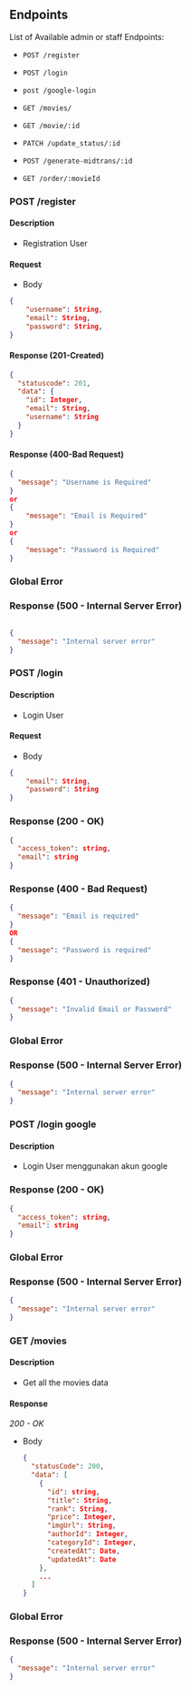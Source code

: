 ## Endpoints

List of Available admin or staff Endpoints:
- `POST /register`
- `POST /login`
- `post /google-login`
- `GET /movies/`
- `GET /movie/:id`

- `PATCH /update_status/:id`
- `POST /generate-midtrans/:id`
- `GET /order/:movieId`

### POST /register
#### Description
- Registration User

#### Request
- Body
```json
{
    "username": String,
    "email": String,
    "password": String,
}
```
#### Response (201-Created)

```json
{
  "statuscode": 201,
  "data": {
    "id": Integer,
    "email": String,
    "username": String
  }
}
```

#### Response (400-Bad Request)

```json
{
  "message": "Username is Required"
}
or
{
    "message": "Email is Required"
}
or
{
    "message": "Password is Required"
}
```

### Global Error

### Response (500 - Internal Server Error)

```json

{
  "message": "Internal server error"
}
```

### POST /login

#### Description
- Login User

#### Request
- Body
```json
{
    "email": String,
    "password": String
}
```
### Response (200 - OK)

```json
{
  "access_token": string,
  "email": string
}
```

### Response (400 - Bad Request)

```json
{
  "message": "Email is required"
}
OR
{
  "message": "Password is required"
}
```

### Response (401 - Unauthorized)

```json
{
  "message": "Invalid Email or Password"
}
```
### Global Error

### Response (500 - Internal Server Error)

```json
{
  "message": "Internal server error"
}
```

### POST /login google

#### Description
- Login User menggunakan akun google

### Response (200 - OK)

```json
{
  "access_token": string,
  "email": string
}
```

### Global Error

### Response (500 - Internal Server Error)

```json
{
  "message": "Internal server error"
}
```
### GET /movies
#### Description
- Get all the movies data

#### Response
_200 - OK_

- Body
    ```json
    {
      "statusCode": 200,
      "data": [
        {
          "id": string,
          "title": String,
          "rank": String,
          "price": Integer,
          "imgUrl": String,
          "authorId": Integer,
          "categoryId": Integer,
          "createdAt": Date,
          "updatedAt": Date
        },
        ...
      ]
    }
    ```

### Global Error

### Response (500 - Internal Server Error)
```json
{
  "message": "Internal server error"
}
```


